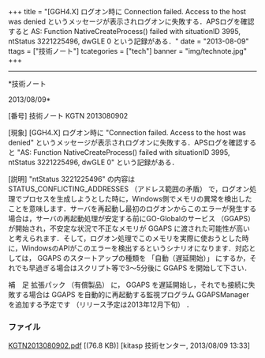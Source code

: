 ﻿+++
title = "[GGH4.X] ログオン時に Connection failed. Access to the host was denied というメッセージが表示されログオンに失敗する．APSログを確認すると AS: Function NativeCreateProcess() failed with situationID 3995, ntStatus 3221225496, dwGLE 0 という記録がある．"
date = "2013-08-09"
ttags = ["技術ノート"]
tcategories = ["tech"]
banner = "img/technote.jpg"
+++

-----------------------------------------------------------------------------------------------------------------------------

*技術ノート

2013/08/09*


[番号]
技術ノート KGTN 2013080902

[現象]
[GGH4.X] ログオン時に "Connection failed. Access to the host was
denied"
というメッセージが表示されログオンに失敗する．APSログを確認すると "AS:
Function NativeCreateProcess() failed with situationID 3995, ntStatus
3221225496, dwGLE 0" という記録がある．

[説明]
"ntStatus 3221225496" の内容は STATUS_CONFLICTING_ADDRESSES
（アドレス範囲の矛盾）
で，ログオン処理でプロセスを生成しようとした時に，Windows側でメモリの異常を検出したことを意味します．サーバを再起動し最初のログオンからこのエラーが発生する場合は，サーバの再起動処理が安定する前にGO-Globalのサービス
（GGAPS） が開始され，不安定な状況で不正なメモリが GGAPS
に渡された可能性が高いと考えられます．そして，ログオン処理でこのメモリを実際に使おうとした時に，WindowsのAPIがこのエラーを検出するというシナリオになります．対応としては，
GGAPS のスタートアップの種類を 「自動（遅延開始）」
にするか，それでも早過ぎる場合はスクリプト等で3〜5分後に GGAPS
を開始して下さい．

補　足
拡張パック （有償製品） に， GGAPS
を遅延開始し，それでも接続に失敗する場合は GGAPS
を自動的に再起動する監視プログラム GGAPSManager を追加する予定です
（リリース予定は2013年12月下旬） ．


### ファイル





[KGTN2013080902.pdf](http://techreport.kitasp.net/attachments/download/1362/KGTN2013080902.pdf)
 [(76.8 KB)] [kitasp 技術センター, 2013/08/09
13:33]
